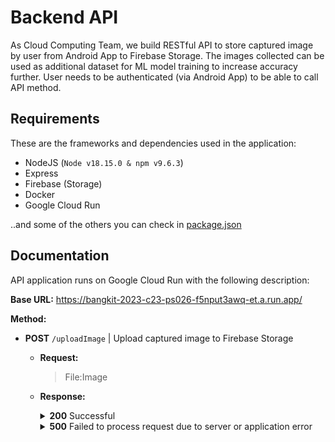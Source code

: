 # Backend API

As Cloud Computing Team, we build RESTful API to store captured image by user from Android App to Firebase Storage. The images collected can be used as additional dataset for ML model training to increase accuracy further. User needs to be authenticated (via Android App) to be able to call API method.

## Requirements

These are the frameworks and dependencies used in the application:

- NodeJS (`Node v18.15.0 & npm v9.6.3`)
- Express
- Firebase (Storage)
- Docker
- Google Cloud Run

..and some of the others you can check in [package.json](package.json)

## Documentation

API application runs on Google Cloud Run with the following description:

**Base URL:** <https://bangkit-2023-c23-ps026-f5nput3awq-et.a.run.app/>

**Method:**

- **POST** `/uploadImage` | Upload captured image to Firebase Storage
  - **Request:**
    >File:Image

  - **Response:**

    <details markdown=span>
  
    <summary markdown=span><b>200</b> Successful</summary>
  
    ```JSON
    {
      "message": "File succesfully uploaded",
      "name": "822E8AA99C97C34885FFAA65E9B576A3A589AD7E.jpg",
      "type": "image/jpeg",
      "url": "https://firebasestorage.googleapis.com/v0/b/capstone-project-c23-ps026.appspot.com/o/images%2F822E8AA99C97C34885FFAA65E9B576A3A589AD7E.jpg?alt=media&token=7caa2e5b-13e4-40ba-a2e1-fc50cde2f878"
    }
    ```
  
    </details>
    
    <details markdown=span>
  
    <summary markdown=span><b>500</b> Failed to process request due to server or application error</summary>
  
    ```JSON
    {
      "message": "Upload failed",
      "error": "Cannot read properties of undefined (reading 'originalname')"
    }
    ```
  
    </details>
